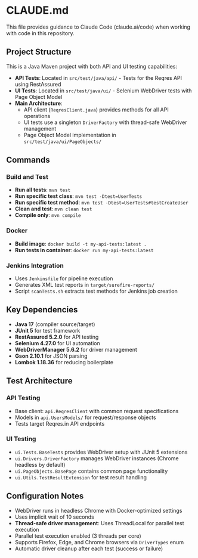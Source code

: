 # CLAUDE.md

This file provides guidance to Claude Code (claude.ai/code) when working with code in this repository.

## Project Structure

This is a Java Maven project with both API and UI testing capabilities:

- **API Tests**: Located in `src/test/java/api/` - Tests for the Reqres API using RestAssured
- **UI Tests**: Located in `src/test/java/ui/` - Selenium WebDriver tests with Page Object Model
- **Main Architecture**: 
  - API client (`ReqresClient.java`) provides methods for all API operations
  - UI tests use a singleton `DriverFactory` with thread-safe WebDriver management
  - Page Object Model implementation in `src/test/java/ui/PageObjects/`

## Commands

### Build and Test
- **Run all tests**: `mvn test`
- **Run specific test class**: `mvn test -Dtest=UserTests`
- **Run specific test method**: `mvn test -Dtest=UserTests#testCreateUser`
- **Clean and test**: `mvn clean test`
- **Compile only**: `mvn compile`

### Docker
- **Build image**: `docker build -t my-api-tests:latest .`
- **Run tests in container**: `docker run my-api-tests:latest`

### Jenkins Integration
- Uses `Jenkinsfile` for pipeline execution
- Generates XML test reports in `target/surefire-reports/`
- Script `scanTests.sh` extracts test methods for Jenkins job creation

## Key Dependencies

- **Java 17** (compiler source/target)
- **JUnit 5** for test framework
- **RestAssured 5.2.0** for API testing
- **Selenium 4.27.0** for UI automation
- **WebDriverManager 5.6.2** for driver management
- **Gson 2.10.1** for JSON parsing
- **Lombok 1.18.36** for reducing boilerplate

## Test Architecture

### API Testing
- Base client: `api.ReqresClient` with common request specifications
- Models in `api.UsersModels/` for request/response objects
- Tests target Reqres.in API endpoints

### UI Testing
- `ui.Tests.BaseTests` provides WebDriver setup with JUnit 5 extensions
- `ui.Drivers.DriverFactory` manages WebDriver instances (Chrome headless by default)
- `ui.PageObjects.BasePage` contains common page functionality
- `ui.Utils.TestResultExtension` for test result handling

## Configuration Notes

- WebDriver runs in headless Chrome with Docker-optimized settings
- Uses implicit wait of 10 seconds
- **Thread-safe driver management**: Uses ThreadLocal for parallel test execution
- Parallel test execution enabled (3 threads per core)
- Supports Firefox, Edge, and Chrome browsers via `DriverTypes` enum
- Automatic driver cleanup after each test (success or failure)